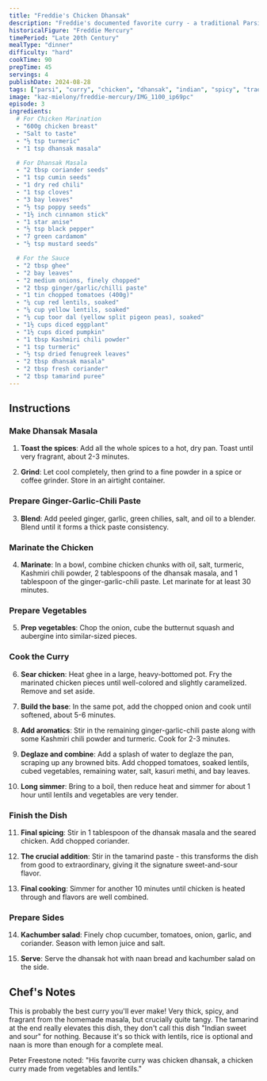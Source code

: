 ```yaml
---
title: "Freddie's Chicken Dhansak"
description: "Freddie's documented favorite curry - a traditional Parsi dish with aromatic spices, lentils, and vegetables"
historicalFigure: "Freddie Mercury"
timePeriod: "Late 20th Century"
mealType: "dinner"
difficulty: "hard"
cookTime: 90
prepTime: 45
servings: 4
publishDate: 2024-08-28
tags: ["parsi", "curry", "chicken", "dhansak", "indian", "spicy", "traditional"]
image: "kaz-mielony/freddie-mercury/IMG_1100_ip69pc"
episode: 3
ingredients:
  # For Chicken Marination
  - "600g chicken breast"
  - "Salt to taste"
  - "½ tsp turmeric"
  - "1 tsp dhansak masala"

  # For Dhansak Masala
  - "2 tbsp coriander seeds"
  - "1 tsp cumin seeds"
  - "1 dry red chili"
  - "1 tsp cloves"
  - "3 bay leaves"
  - "½ tsp poppy seeds"
  - "1½ inch cinnamon stick"
  - "1 star anise"
  - "½ tsp black pepper"
  - "7 green cardamom"
  - "½ tsp mustard seeds"

  # For the Sauce
  - "2 tbsp ghee"
  - "2 bay leaves"
  - "2 medium onions, finely chopped"
  - "2 tbsp ginger/garlic/chilli paste"
  - "1 tin chopped tomatoes (400g)"
  - "¼ cup red lentils, soaked"
  - "¼ cup yellow lentils, soaked"
  - "¼ cup toor dal (yellow split pigeon peas), soaked"
  - "1½ cups diced eggplant"
  - "1½ cups diced pumpkin"
  - "1 tbsp Kashmiri chili powder"
  - "1 tsp turmeric"
  - "½ tsp dried fenugreek leaves"
  - "2 tbsp dhansak masala"
  - "2 tbsp fresh coriander"
  - "2 tbsp tamarind puree"
---
```


## Instructions

### Make Dhansak Masala

1. **Toast the spices**: Add all the whole spices to a hot, dry pan. Toast until very fragrant, about 2-3 minutes.

2. **Grind**: Let cool completely, then grind to a fine powder in a spice or coffee grinder. Store in an airtight container.

### Prepare Ginger-Garlic-Chili Paste

3. **Blend**: Add peeled ginger, garlic, green chilies, salt, and oil to a blender. Blend until it forms a thick paste consistency.

### Marinate the Chicken

4. **Marinate**: In a bowl, combine chicken chunks with oil, salt, turmeric, Kashmiri chili powder, 2 tablespoons of the dhansak masala, and 1 tablespoon of the ginger-garlic-chili paste. Let marinate for at least 30 minutes.

### Prepare Vegetables

5. **Prep vegetables**: Chop the onion, cube the butternut squash and aubergine into similar-sized pieces.

### Cook the Curry

6. **Sear chicken**: Heat ghee in a large, heavy-bottomed pot. Fry the marinated chicken pieces until well-colored and slightly caramelized. Remove and set aside.

7. **Build the base**: In the same pot, add the chopped onion and cook until softened, about 5-6 minutes.

8. **Add aromatics**: Stir in the remaining ginger-garlic-chili paste along with some Kashmiri chili powder and turmeric. Cook for 2-3 minutes.

9. **Deglaze and combine**: Add a splash of water to deglaze the pan, scraping up any browned bits. Add chopped tomatoes, soaked lentils, cubed vegetables, remaining water, salt, kasuri methi, and bay leaves.

10. **Long simmer**: Bring to a boil, then reduce heat and simmer for about 1 hour until lentils and vegetables are very tender.

### Finish the Dish

11. **Final spicing**: Stir in 1 tablespoon of the dhansak masala and the seared chicken. Add chopped coriander.

12. **The crucial addition**: Stir in the tamarind paste - this transforms the dish from good to extraordinary, giving it the signature sweet-and-sour flavor.

13. **Final cooking**: Simmer for another 10 minutes until chicken is heated through and flavors are well combined.

### Prepare Sides

14. **Kachumber salad**: Finely chop cucumber, tomatoes, onion, garlic, and coriander. Season with lemon juice and salt.

15. **Serve**: Serve the dhansak hot with naan bread and kachumber salad on the side.

## Chef's Notes

This is probably the best curry you'll ever make! Very thick, spicy, and fragrant from the homemade masala, but crucially quite tangy. The tamarind at the end really elevates this dish, they don't call this dish "Indian sweet and sour" for nothing. Because it's so thick with lentils, rice is optional and naan is more than enough for a complete meal.

Peter Freestone noted: "His favorite curry was chicken dhansak, a chicken curry made from vegetables and lentils."
